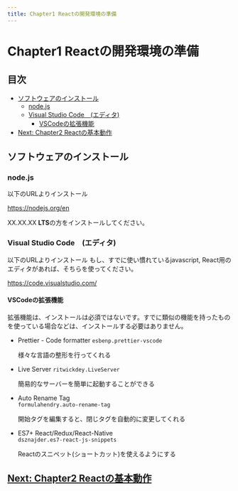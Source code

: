 ```yaml
---
title: Chapter1 Reactの開発環境の準備
---
```


<!-- omit in toc -->
# Chapter1 Reactの開発環境の準備

<!-- omit in toc -->
## 目次
- [ソフトウェアのインストール](#ソフトウェアのインストール)
  - [node.js](#nodejs)
  - [Visual Studio Code　(エディタ)](#visual-studio-codeエディタ)
    - [VSCodeの拡張機能](#vscodeの拡張機能)
- [Next: Chapter2 Reactの基本動作](#next-chapter2-reactの基本動作)


## ソフトウェアのインストール

### node.js
以下のURLよりインストール

https://nodejs.org/en

XX.XX.XX **LTS**の方をインストールしてください。

### Visual Studio Code　(エディタ)
以下のURLよりインストール
もし、すでに使い慣れているjavascript, React用のエディタがあれば、そちらを使ってください。

https://code.visualstudio.com/

#### VSCodeの拡張機能
拡張機能は、インストールは必須ではないです。すでに類似の機能を持ったものを使っている場合などは、インストールする必要はありません。

- Prettier - Code formatter
  `esbenp.prettier-vscode`

  様々な言語の整形を行ってくれる  

- Live Server
  `ritwickdey.LiveServer`

  簡易的なサーバーを簡単に起動することができる

- Auto Rename Tag  
  `formulahendry.auto-rename-tag`

  開始タグを編集すると、閉じタグを自動的に変更してくれる

- ES7+ React/Redux/React-Native    
  `dsznajder.es7-react-js-snippets`

  Reactのスニペット(ショートカット)を使えるようにする

## [Next: Chapter2 Reactの基本動作](../chapters/chapter2.md)